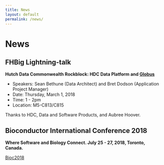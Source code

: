 ```yaml
---
title: News
layout: default
permalink: /news/
---
```


# News

## FHBig Lightning-talk
__Hutch Data Commonwealth Rockblock: HDC Data Platform and [Globus](www.globus.org)__
- Speakers: Sean Bethune (Data Architect) and Bret Dodson (Application Project Manager) 
- Date: Thursday, March 1, 2018
- Time: 1 - 2pm
- Location: M5-C813/C815

Thanks to HDC, Data and Software Products, and Aubree Hoover.

## Bioconductor International Conference 2018
__Where Software and Biology Connect. July 25 - 27, 2018, Toronto, Canada.__

[Bioc2018](http://bioc2018.bioconductor.org/)
